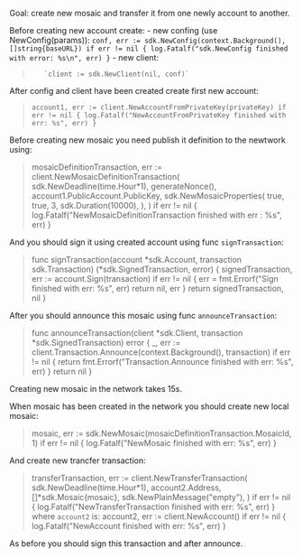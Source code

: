 Goal: create new mosaic and transfer it from one newly account to another.

Before creating new account create:
    - new confing (use NewConfig(params)):
    ```
       conf, err := sdk.NewConfig(context.Background(), []string{baseURL})
       if err != nil {
           log.Fatalf("sdk.NewConfig finished with error: %s\n", err)
       }
    ```
    - new client:
>        `client := sdk.NewClient(nil, conf)`

After config and client have been created create first new account:
>   `account1, err := client.NewAccountFromPrivateKey(privateKey)
	if err != nil {
		log.Fatalf("NewAccountFromPrivateKey finished with err: %s", err)
	}`

Before creating new mosaic you need publish it definition to the newtwork using:
>    mosaicDefinitionTransaction, err := client.NewMosaicDefinitionTransaction(
>		sdk.NewDeadline(time.Hour*1),
>		generateNonce(),
>		account1.PublicAccount.PublicKey,
>		sdk.NewMosaicProperties(
>			true,
>			true,
>			3,
>			sdk.Duration(10000),
>		),
>	)
>	if err != nil {
>		log.Fatalf("NewMosaicDefinitionTransaction finished with err : %s", err)
>	}

And you should sign it using created account using func `signTransaction`:
>    func signTransaction(account *sdk.Account, transaction sdk.Transaction) (*sdk.SignedTransaction, error) {
>        signedTransaction, err := account.Sign(transaction)
>        if err != nil {
>            err = fmt.Errorf("Sign finished with err: %s", err)
>            return nil, err
>        }
>        return signedTransaction, nil
>    }

After you should announce this mosaic using func `announceTransaction`:
>    func announceTransaction(client *sdk.Client, transaction *sdk.SignedTransaction) error {
>        _, err := client.Transaction.Announce(context.Background(), transaction)
>        if err != nil {
>            return fmt.Errorf("Transaction.Announce finished with err: %s", err)
>        }
>        return nil
>    }

Creating new mosaic in the network takes 15s.

When mosaic has been created in the network you should create new local mosaic:
>	mosaic, err := sdk.NewMosaic(mosaicDefinitionTransaction.MosaicId, 1)
>	if err != nil {
>		log.Fatalf("NewMosaic finished with err: %s", err)
>	}

And create new trancfer transaction:
>	transferTransaction, err := client.NewTransferTransaction(
>		sdk.NewDeadline(time.Hour*1),
>		account2.Address,
>		[]*sdk.Mosaic{mosaic},
>		sdk.NewPlainMessage("empty"),
>	)
>	if err != nil {
>		log.Fatalf("NewTransferTransaction finished with err: %s", err)
>	}
where `account2` is:
>    account2, err := client.NewAccount()
>        if err != nil {
>            log.Fatalf("NewAccount finished with err: %s", err)
>	}

As before you should sign this transaction and after announce.